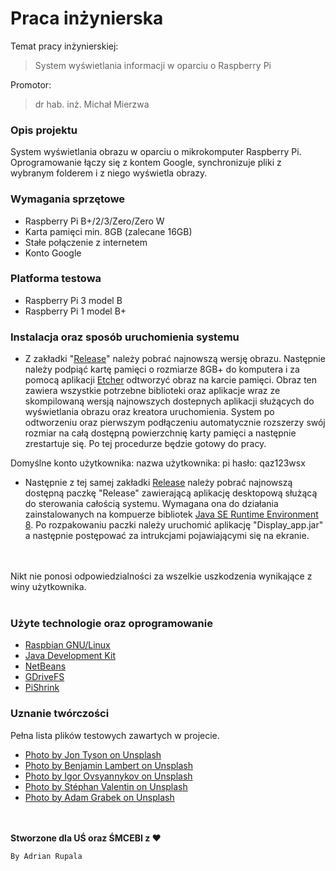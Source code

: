 # Praca inżynierska

Temat pracy inżynierskiej:
>System wyświetlania informacji w oparciu o Raspberry Pi

Promotor:
>dr hab. inż. Michał Mierzwa

### Opis projektu
System wyświetlania obrazu w oparciu o mikrokomputer Raspberry Pi.
Oprogramowanie łączy się z kontem Google, synchronizuje pliki z wybranym folderem i z niego wyświetla obrazy.

### Wymagania sprzętowe
+ Raspberry Pi B+/2/3/Zero/Zero W
+ Karta pamięci min.  8GB (zalecane 16GB)
+ Stałe połączenie z internetem
+ Konto Google

### Platforma testowa
+ Raspberry Pi 3 model B 
+ Raspberry Pi 1 model B+ 

### Instalacja oraz sposób uruchomienia systemu
+ Z zakładki "[Release](https://github.com/Adrixop95/praca_inzynierska/releases)" należy pobrać najnowszą wersję obrazu. Następnie należy podpiąć kartę pamięci o rozmiarze 8GB+ do komputera i za pomocą aplikacji [Etcher](https://etcher.io) odtworzyć obraz na karcie pamięci. Obraz ten zawiera wszystkie potrzebne biblioteki oraz aplikacje wraz ze skompilowaną wersją najnowszych dostepnych aplikacji służących do wyświetlania obrazu oraz kreatora uruchomienia. System po odtworzeniu oraz pierwszym podłączeniu automatycznie rozszerzy swój rozmiar na całą dostępną powierzchnię karty pamięci a następnie zrestartuje się. Po tej procedurze będzie gotowy do pracy.

Domyślne konto użytkownika:
nazwa użytkownika: pi
hasło: qaz123wsx

+ Następnie z tej samej zakładki [Release](https://github.com/Adrixop95/praca_inzynierska/releases) należy pobrać najnowszą dostępną paczkę "Release" zawierającą aplikację desktopową służącą do sterowania całością systemu. Wymagana ona do działania zainstalowanych na kompuerze bibliotek [Java SE Runtime Environment 8](http://www.oracle.com/technetwork/java/javase/downloads/jre8-downloads-2133155.html). Po rozpakowaniu paczki należy uruchomić aplikację "Display_app.jar" a następnie postępować za intrukcjami pojawiającymi się na ekranie.

<br><br> Nikt nie ponosi odpowiedzialności za wszelkie uszkodzenia wynikające z winy użytkownika. <br><br>

### Użyte technologie oraz oprogramowanie
+ [Raspbian GNU/Linux](https://www.raspbian.org)
+ [Java Development Kit](http://www.oracle.com/technetwork/java/javase/downloads/index.html)
+ [NetBeans](https://netbeans.org)
+ [GDriveFS](https://github.com/dsoprea/GDriveFS)
+ [PiShrink](https://github.com/Drewsif/PiShrink)

### Uznanie twórczości
Pełna lista plików testowych zawartych w projecie.

+ [Photo by Jon Tyson on Unsplash](https://unsplash.com/photos/eIhH7RTlTZA?utm_source=unsplash&utm_medium=referral&utm_content=creditCopyText)
+ [Photo by Benjamin Lambert on Unsplash](https://unsplash.com/photos/Dj7Oje6Cgf0?utm_source=unsplash&utm_medium=referral&utm_content=creditCopyText)
+ [Photo by Igor Ovsyannykov on Unsplash](https://unsplash.com/photos/7b5R_0S5a-s?utm_source=unsplash&utm_medium=referral&utm_content=creditCopyText)
+ [Photo by Stéphan Valentin on Unsplash](https://unsplash.com/photos/LbUzPqxPUAs?utm_source=unsplash&utm_medium=referral&utm_content=creditCopyText)
+ [Photo by Adam Grabek on Unsplash](https://unsplash.com/photos/PPr7LA1I_3U?utm_source=unsplash&utm_medium=referral&utm_content=creditCopyText)

<br><br>
**Stworzone dla UŚ oraz ŚMCEBI z ♥**

``By Adrian Rupala``
